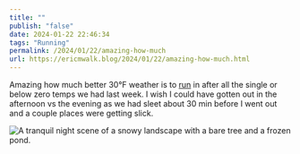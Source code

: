 ```yaml
---
title: ""
publish: "false"
date: 2024-01-22 22:46:34
tags: "Running"
permalink: /2024/01/22/amazing-how-much
url: https://ericmwalk.blog/2024/01/22/amazing-how-much.html
---
```


Amazing how much better 30°F weather is to [run](https://strava.com/activities/10610753258) in after all the single or below zero temps we had last week. I wish I could have gotten out in the afternoon vs the evening as we had sleet about 30 min before I went out and a couple places were getting slick.

![A tranquil night scene of a snowy landscape with a bare tree and a frozen pond.](https://ericmwalk.blog/uploads/2024/img-7633.jpeg)